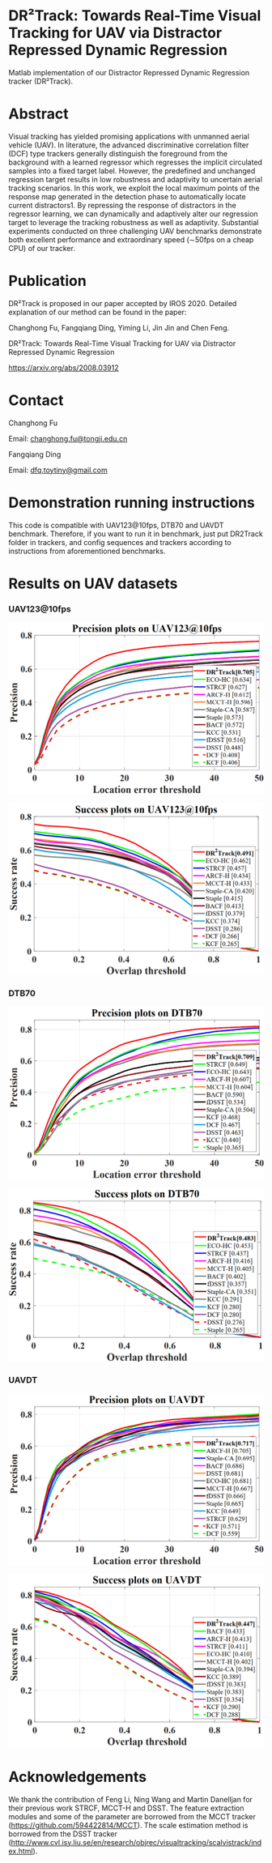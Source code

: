 # DR²Track:  Towards Real-Time Visual Tracking for UAV via Distractor Repressed Dynamic Regression
Matlab implementation of our Distractor Repressed Dynamic Regression tracker (DR²Track).

# Abstract

Visual tracking has yielded promising applications with unmanned aerial vehicle (UAV). In literature, the advanced discriminative correlation filter (DCF) type trackers generally distinguish the foreground from the background with a learned regressor which regresses the implicit circulated samples into a fixed target label. However, the predefined and unchanged regression target results in low robustness and adaptivity to uncertain aerial tracking scenarios. In this work, we exploit the local maximum points of the response map generated in the detection phase to automatically locate current distractors1. By repressing the response of distractors in the regressor learning, we can dynamically and adaptively alter our regression target to leverage the tracking robustness as well as adaptivity. Substantial experiments conducted on three challenging UAV benchmarks demonstrate both excellent performance and extraordinary speed (∼50fps on a cheap CPU) of our tracker.
# Publication

DR²Track is proposed in our paper accepted by IROS 2020. Detailed explanation of our method can be found in the paper:

Changhong Fu, Fangqiang Ding,  Yiming Li, Jin Jin and Chen Feng.

DR²Track:  Towards Real-Time Visual Tracking for UAV via Distractor Repressed Dynamic Regression  

https://arxiv.org/abs/2008.03912
# Contact

Changhong Fu

Email: [changhong.fu@tongji.edu.cn](mailto:changhong.fu@tongji.edu.cn)

Fangqiang Ding

Email: dfq.toytiny@gmail.com

# Demonstration running instructions

This code is compatible with UAV123@10fps, DTB70 and UAVDT benchmark. Therefore, if you want to run it in benchmark, just put DR2Track folder in trackers, and config sequences and trackers according to instructions from aforementioned benchmarks. 

# Results on UAV datasets

### UAV123@10fps

![](results_OPE/UAV123_10fps/error.png)

![](results_OPE/UAV123_10fps/overlap.png)

### DTB70

![](results_OPE/DTB70/error.png)

![](results_OPE/DTB70/overlap.png)

### UAVDT

![](results_OPE/UAVDT/error.png)

![](results_OPE/UAVDT/overlap.png)

# Acknowledgements

We thank the contribution of  Feng Li, Ning Wang and Martin Danelljan for their previous work STRCF,  MCCT-H and DSST.  The feature extraction modules and some of the parameter are borrowed from the MCCT tracker (https://github.com/594422814/MCCT). The scale estimation method is borrowed from the DSST tracker (http://www.cvl.isy.liu.se/en/research/objrec/visualtracking/scalvistrack/index.html).

